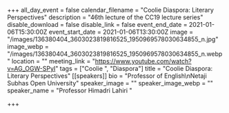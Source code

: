 +++
all_day_event = false
calendar_filename = "Coolie Diaspora: Literary Perspectives"
description = "46th lecture of the CC19 lecture series"
disable_download = false
disable_link = false
event_end_date = 2021-01-06T15:30:00Z
event_start_date = 2021-01-06T13:30:00Z
image = "/images/136380404_3603023819816525_1950969578030634855_n.jpg"
image_webp = "/images/136380404_3603023819816525_1950969578030634855_n.webp"
location = ""
meeting_link = "https://www.youtube.com/watch?v=AG_OGW-SPyI"
tags = ["Coolie ", "Diaspora"]
title = "Coolie Diaspora: Literary Perspectives"
[[speakers]]
bio = "Professor of English\nNetaji Subhas Open University"
speaker_image = ""
speaker_image_webp = ""
speaker_name = "Professor Himadri Lahiri "

+++
